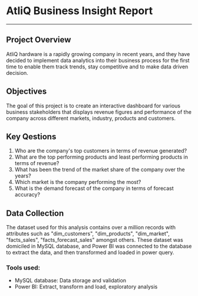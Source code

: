 # AtliQ Business Insight Report
---
## Project Overview
AtliQ hardware is a rapidly growing company in recent years, and they have
decided to implement data analytics into their business process for the first time to enable them track trends, stay competitive and to make data driven decision.
## Objectives
The goal of this project is to create an interactive dashboard for various business stakeholders that displays revenue figures and performance of the company across different markets, industry, products and customers. 
## Key Qestions
1. Who are the company's top customers in terms of revenue generated?
2. What are the top performing products and least performing products in terms of revenue?
3. What has been the trend of the market share of the company over the years?
4. Which market is the company performing the most?
5. What is the demand forecast of the company in terms of forecast accuracy?
## Data Collection
The dataset used for this analysis contains over a million records with attributes such as "dim_customers", "dim_products", "dim_market", "facts_sales", "facts_forecast_sales" amongst others. These dataset was domiciled in MySQL database, and Power BI was connected to the database to extract the data, and then transformed and loaded in power query.
### Tools used:
- MySQL database: Data storage and validation
- Power BI: Extract, transform and load, exploratory analysis




